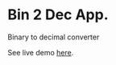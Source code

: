 # Bin 2 Dec App.

Binary to decimal converter


See live demo [here](https://carrillof.github.io/Bin2Dec-App/).